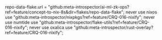repo-data-flake.url = "github:meta-introspector/ai-ml-zk-ops?ref=feature/concept-to-nix-8s&dir=flakes/repo-data-flake";
never use nixos use "github:meta-introspector/nixpkgs?ref=feature/CRQ-016-nixify";
never use numtide use "github:meta-introspector/flake-utils?ref=feature/CRQ-016-nixify";
never use oxalica use "github:meta-introspector/rust-overlay?ref=feature/CRQ-016-nixify";